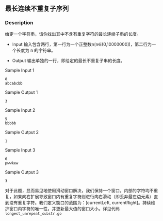 ## 最长连续不重复子序列
### Description

给定一个字符串，请你找出其中不含有重复字符的最长连续子串的长度。


- Input
输入包含两行，第一行为一个正整数n(n∈(0,10000000])，第二行为一个长度为 n 的字符串。

- Output
输出单独的一行，即给定的最长不重复子串的长度。


Sample Input 1 

```
8
abcabcbb
```
Sample Output 1

```
3
```
Sample Input 2 

```
5
bbbbb
```
Sample Output 2
```
1
```
Sample Input 3 
```
6
pwwkew
```
Sample Output 3
```
3
```

对于此题，显而易见地使用滑动窗口解决，我们保持一个窗口，内部的字符均不重复，如果向右扩展导致窗口内有重复字符则进行向右滑动（即丢弃最左边元素）直到没有重复字符。我们定义窗口的范围为：[currentLeft, currentRight]。持续维护窗口内字符的唯一性，并更新最大值的窗口大小。详见代码`longest_unrepeat_substr.go`